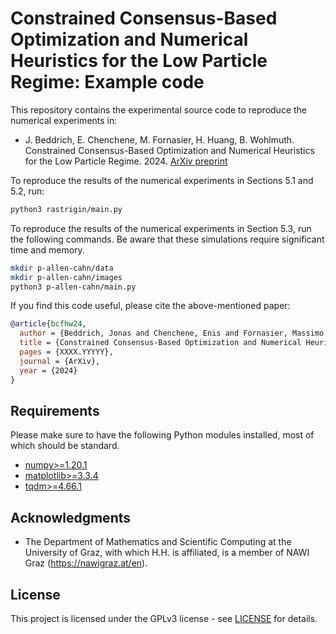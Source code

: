 # Constrained Consensus-Based Optimization and Numerical Heuristics for the Low Particle Regime: Example code

This repository contains the experimental source code to reproduce the numerical experiments in:

* J. Beddrich, E. Chenchene, M. Fornasier, H. Huang, B. Wohlmuth. Constrained Consensus-Based Optimization and Numerical Heuristics for the Low Particle Regime. 2024. [ArXiv preprint](https://arxiv.org/abs/XXXX.YYYYY)

To reproduce the results of the numerical experiments in Sections 5.1 and 5.2, run:
```bash
python3 rastrigin/main.py
```

To reproduce the results of the numerical experiments in Section 5.3, run the following commands. Be aware that these simulations require significant time and memory. 
```bash
mkdir p-allen-cahn/data 
mkdir p-allen-cahn/images 
python3 p-allen-cahn/main.py
```

If you find this code useful, please cite the above-mentioned paper:
```BibTeX
@article{bcfhw24,
  author = {Beddrich, Jonas and Chenchene, Enis and Fornasier, Massimo and Huang, Hui and Wohlmuth, Barbara},
  title = {Constrained Consensus-Based Optimization and Numerical Heuristics for the Low Particle Regime},
  pages = {XXXX.YYYYY},
  journal = {ArXiv},
  year = {2024}
}
```

## Requirements

Please make sure to have the following Python modules installed, most of which should be standard.

* [numpy>=1.20.1](https://pypi.org/project/numpy/)
* [matplotlib>=3.3.4](https://pypi.org/project/matplotlib/)
* [tqdm>=4.66.1](https://pypi.org/project/tqdm/)

## Acknowledgments  


* The Department of Mathematics and Scientific Computing at the University of Graz, with which H.H. is affiliated, is a member of NAWI Graz (https://nawigraz.at/en).   
## License  
This project is licensed under the GPLv3 license - see [LICENSE](LICENSE) for details.
